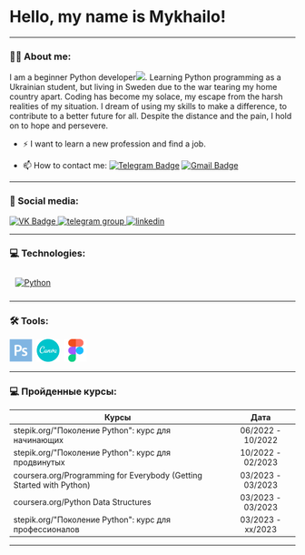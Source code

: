 
# Hello, my name is Mykhailo!

---

### :man_technologist: About me:

I am a beginner Python developer<img src="https://media.giphy.com/media/WUlplcMpOCEmTGBtBW/giphy.gif" width="30px">. Learning Python programming as a Ukrainian student, but living in Sweden due to the war tearing my home country apart. Coding has become my solace, my escape from the harsh realities of my situation. I dream of using my skills to make a difference, to contribute to a better future for all. Despite the distance and the pain, I hold on to hope and persevere.

- :zap: I want to learn a new profession and find a job.

- :mailbox: How to contact me: [![Telegram Badge](https://img.shields.io/badge/-sstrela-blue?style=flat&logo=Telegram&logoColor=white)](https://t.me/sstrela) [![Gmail Badge](https://img.shields.io/badge/-strelchenko130504@gmail.com-red?style=flat&logo=Gmail&logoColor=white)](strelchenko130504@gmail.com)

---

### 🤝 Social media:

  <div id="badges">
    <a href="https://www.instagram.com/strela101/" target="_blank">
      <img src="https://cdn-icons-png.flaticon.com/512/2111/2111463.png" width="40" height="40" alt="VK Badge"/>
    </a>
    <a href="https://t.me/sstrela" target="_blank">
      <img src="https://cdn-icons-png.flaticon.com/512/2111/2111646.png" width="40" height="40" alt="telegram group" />
    </a>
    <a href="https://www.linkedin.com/in/mykhailo-strelchenko-b5a814247/" target="_blank">
      <img src="https://cdn-icons-png.flaticon.com/512/2504/2504799.png" width="40" height="40" alt="linkedin" />
    </a>
  </div>

---

### 💻 Technologies:

<div>
  <a href="https://www.python.org/" target="_blank"><img style="margin: 10px" src="https://profilinator.rishav.dev/skills-assets/python-original.svg" alt="Python" height="50" /></a>
</div>

---

### 🛠 Tools:

<div>
  <img src="https://github.com/devicons/devicon/blob/master/icons/photoshop/photoshop-plain.svg" title="photoshop" alt="photoshop" width="40" height="40"/>&nbsp;
  <img src="https://github.com/devicons/devicon/blob/master/icons/canva/canva-original.svg" title="canva" alt="canva" width="40" height="40"/>&nbsp;
  <img src="https://github.com/devicons/devicon/blob/master/icons/figma/figma-original.svg" title="figma" alt="figma" width="40" height="40"/>&nbsp;
</div>

---

### 💻 Пройденные курсы:

| Курсы                                                                |       Дата        |
|----------------------------------------------------------------------|:-----------------:|
| stepik.org/"Поколение Python": курс для начинающих                   | 06/2022 - 10/2022 |
| stepik.org/"Поколение Python": курс для продвинутых                  | 10/2022 - 02/2023 |
| coursera.org/Programming for Everybody (Getting Started with Python) | 03/2023 - 03/2023 |
| coursera.org/Python Data Structures                                  | 03/2023 - 03/2023 |
| stepik.org/"Поколение Python": курс для профессионалов               | 03/2023 - xx/2023 |


---
